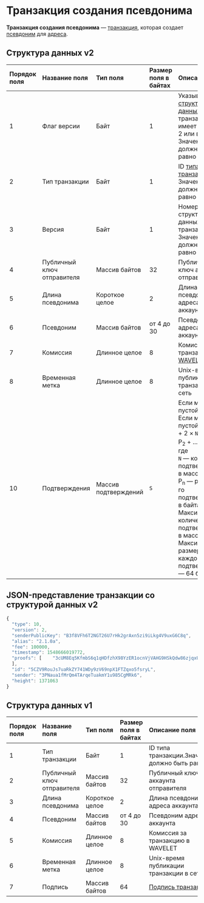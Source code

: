 # Транзакция создания псевдонима

**Транзакция создания псевдонима** — [транзакция](/blockchain/transaction.md), которая создает [псевдоним](/blockchain/alias.md) для [адреса](/blockchain/address.md).

## Структура данных v2

| Порядок поля | Название поля | Тип поля | Размер поля в байтах | Описание поля |
| :--- | :--- | :--- | :--- | :--- |
| 1 | Флаг версии | Байт  | 1 | Указывает что [структура данных](/blockchain/transaction-data-structure.md) транзакции имеет версию 2 или выше.<br>Значение должно быть равно 0 |
| 2 | Тип транзакции | Байт  | 1 | ID [типа транзакции](/blockchain/transaction-type.md).<br>Значение должно быть равно 10 |
| 3 | Версия | Байт | 1 | Номер версии структуры данных транзакции.<br> Значение должно быть равно 2 |
| 4 | Публичный ключ отправителя | Массив байтов | 32 | Публичный ключ аккаунта отправителя |
| 5 | Длина псевдонима | Короткое целое | 2 | Длина псевдонима адреса аккаунта |
| 6 | Псевдоним | Массив байтов | от 4 до 30 | Псевдоним адреса аккаунта |
| 7 | Комиссия | Длинное целое | 8 | Комиссия за транзакцию в [WAVELET](/blockchain/token/wavelet.md) |
| 8 | Временная метка | Длинное целое | 8 | Unix-время публикации транзакции в сеть |
| 10 | Подтверждения | Массив подтверждений | `S` | Если массив пустой, то `S`= 3. <br> Если массив не пустой, то `S`= 3 + 2 × `N` + \(P<sub>1</sub> + P<sub>2</sub> + ... + P<sub>n</sub>\), <br>где <br>`N` — количество подтверждений в массиве,<br> P<sub>n</sub> — размер `N`-го подтверждения в байтах. <br> Максимальное количество подтверждений в массиве — 8. Максимальный размер каждого подтверждения — 64 байта |

## JSON-представление транзакции со структурой данных v2

```js
{
  "type": 10,
  "version": 2,
  "senderPublicKey": "B3f8VFh6T2NGT26U7rHk2grAxn5zi9iLkg4V9uxG6C8q",
  "alias": "2.1.0a",
  "fee": 100000,
  "timestamp": 1548666019772,
  "proofs": [    "3cUM8Eq5KfmbS6q1qHDfzhX98YzER1ocnVjVAHG9HSkQdw86zjqxUfmsUPVwnVgwu5zatt3ETLnNFteobRMyR8bY"
  ],
  "id": "5CZV9RouJs7uaRkZY741WDy9zV69npX1FTZqxo5fsryL",
  "sender": "3PNaua1fMrQm4TArqeTuakmY1u985CgMRk6",
  "height": 1371063
}
```

## Структура данных v1

| Порядок поля | Название поля | Тип поля | Размер поля в байтах | Описание поля |
| :--- | :--- | :--- | :--- | :--- |
| 1 | Тип транзакции | Байт  | 1 | ID типа транзакции.Значение должно быть равно 6 |
| 2 | Публичный ключ отправителя | Массив байтов | 32 | Публичный ключ аккаунта отправителя |
| 3 | Длина псевдонима  | Короткое целое | 2 | Длина псевдонима адреса аккаунта |
| 4 | Псевдоним | Массив байтов | от 4 до 30 | Псевдоним адреса аккаунта |
| 5 | Комиссия | Длинное целое | 8 | Комиссия за транзакцию в WAVELET |
| 6 | Временная метка | Длинное целое | 8 | Unix-время публикации транзакции в сеть |
| 7 | Подпись | Массив байтов | 64 | [Подпись транзакции](/blockchain/transaction-signature.md) |
